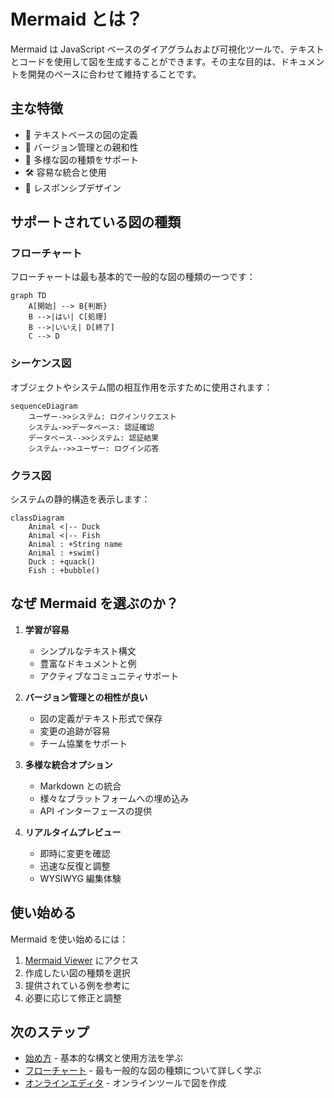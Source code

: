 # Mermaid とは？

Mermaid は JavaScript ベースのダイアグラムおよび可視化ツールで、テキストとコードを使用して図を生成することができます。その主な目的は、ドキュメントを開発のペースに合わせて維持することです。

## 主な特徴

- 📝 テキストベースの図の定義
- 🔄 バージョン管理との親和性
- 🎨 多様な図の種類をサポート
- 🛠 容易な統合と使用
- 📱 レスポンシブデザイン

## サポートされている図の種類

### フローチャート
フローチャートは最も基本的で一般的な図の種類の一つです：

```mermaid
graph TD
    A[開始] --> B{判断}
    B -->|はい| C[処理]
    B -->|いいえ| D[終了]
    C --> D
```

### シーケンス図
オブジェクトやシステム間の相互作用を示すために使用されます：

```mermaid
sequenceDiagram
    ユーザー->>システム: ログインリクエスト
    システム->>データベース: 認証確認
    データベース-->>システム: 認証結果
    システム-->>ユーザー: ログイン応答
```

### クラス図
システムの静的構造を表示します：

```mermaid
classDiagram
    Animal <|-- Duck
    Animal <|-- Fish
    Animal : +String name
    Animal : +swim()
    Duck : +quack()
    Fish : +bubble()
```

## なぜ Mermaid を選ぶのか？

1. **学習が容易**
   - シンプルなテキスト構文
   - 豊富なドキュメントと例
   - アクティブなコミュニティサポート

2. **バージョン管理との相性が良い**
   - 図の定義がテキスト形式で保存
   - 変更の追跡が容易
   - チーム協業をサポート

3. **多様な統合オプション**
   - Markdown との統合
   - 様々なプラットフォームへの埋め込み
   - API インターフェースの提供

4. **リアルタイムプレビュー**
   - 即時に変更を確認
   - 迅速な反復と調整
   - WYSIWYG 編集体験

## 使い始める

Mermaid を使い始めるには：

1. [Mermaid Viewer](https://mermaidviewer.com) にアクセス
2. 作成したい図の種類を選択
3. 提供されている例を参考に
4. 必要に応じて修正と調整

## 次のステップ

- [始め方](/ja/introduction/getting-started) - 基本的な構文と使用方法を学ぶ
- [フローチャート](/ja/diagrams/flowchart) - 最も一般的な図の種類について詳しく学ぶ
- [オンラインエディタ](/ja/mermaid-viewer/live-editor) - オンラインツールで図を作成 